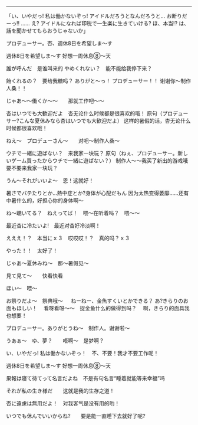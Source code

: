 ---

「い、いやだっ! 私は働かないぞっ! 
アイドルだろうとなんだろうと…
お断りだーっ!! ……
え? アイドルになれば印税で一生楽に生きていける? 
ほ、本当!? は、話を聞かせてもらおうじゃないか」


プロデューサー。杏、週休8日を希望しま～す

週休8日を希望しま～す  好想一周休息⑧～天


誰が呼んだ　是谁叫来的
やめくれない？　能不能给我停下来？

飴くれるの？　要给我糖吗？
ありがと～っ！ プロデューサー！！ 谢谢你～制作人桑！！

じゃあ～～働くか～～　　那就工作吧～～



杏はいつでも大歓迎だよ　杏无论什么时候都是很喜欢的哦！
原句（プロデューサー?こんな夏休みなら杏はいつでも大歓迎だよ）
这样的暑假的话，杏无论什么时候都很喜欢哦！

ねえ～　プロデューさん～　　对吧～制作人桑～

ウチで一緒に遊ばない？　来我家一块玩？
原句（ねぇ、プロデューサー。新しいゲーム買ったからウチで一緒に遊ばない？）
制作人～～我买了新出的游戏哦要不要来我家一块玩？

うん～それがいいよ～　恩！这就好！

暑さでバテたりとか…熱中症とか?身体が心配だもん
因为太热变得萎靡……还有中暑什么的，好担心你的身体啊～

ね～聴いてる？　ねえってば！　喂～在听着吗？　喂～～

最近杏に冷たいよ!　最近对杏好冷淡啊！

えええ！？　本当にｘ３　哎哎哎！？　真的吗？ｘ３

やった！！　太好了！

じゃあ～夏休みね～　那～暑假见～

見て見て～　　快看快看

ほい～　喂～

お祭りだよ～　祭典哦～
　
ねーねー、金魚すくいとかできる？ あ?きらりのお面もほしい！　
看呀看呀～～　捉金鱼什么的做得到吗？　
啊，きらり的面具我也想要！

プロデューサー。ありがとうね～　制作人。谢谢啦～

うあぁ～　ゆ、夢？　　唔啊～　是梦啊？

い、いやだっ! 私は働かないぞっ！　不、不要！我才不要工作呢！

週休8日を希望しま～す  好想一周休息⑧～天

果報は寝て待てって名言だよね　不是有句名言“睡着就能等来幸福”吗

それが私の生き様だ　　这就是我的生存之道！

杏に遠慮は無用だよ！　对我客气是没有用的哟！

いつでも休んでいいからね?　　要是能一直睡下去就好了呢?
